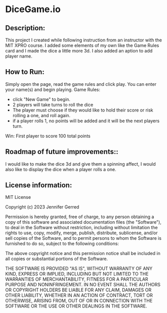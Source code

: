# DiceGame.io
## Description:
This project I created while following instruction from an instructor with the MIT XPRO course. I added some elements of my own like the Game Rules card and I made the dice a little more 3d. I also added an aption to add player name. 
## How to Run:  
Simply open the page, read the game rules and click play. You can enter your name(s) and begin playing. 
Game Rules:
- click "New Game" to begin.
- 2 players will take turns to roll the dice
- The player must choose if they would like to hold their score or risk rolling a one, and roll again.
- if a player rolls 1, no points will be added and it will be the next players turn.

Win: First player to score 100 total points

## Roadmap of future improvements:: 
I would like to make the dice 3d and give them a spinning affect, I would also like to display the dice when a player rolls a one.

## License information: 
MIT License

Copyright (c) 2023 Jennifer Gerred

Permission is hereby granted, free of charge, to any person obtaining a copy
of this software and associated documentation files (the "Software"), to deal
in the Software without restriction, including without limitation the rights
to use, copy, modify, merge, publish, distribute, sublicense, and/or sell
copies of the Software, and to permit persons to whom the Software is
furnished to do so, subject to the following conditions:

The above copyright notice and this permission notice shall be included in all
copies or substantial portions of the Software.

THE SOFTWARE IS PROVIDED "AS IS", WITHOUT WARRANTY OF ANY KIND, EXPRESS OR
IMPLIED, INCLUDING BUT NOT LIMITED TO THE WARRANTIES OF MERCHANTABILITY,
FITNESS FOR A PARTICULAR PURPOSE AND NONINFRINGEMENT. IN NO EVENT SHALL THE
AUTHORS OR COPYRIGHT HOLDERS BE LIABLE FOR ANY CLAIM, DAMAGES OR OTHER
LIABILITY, WHETHER IN AN ACTION OF CONTRACT, TORT OR OTHERWISE, ARISING FROM,
OUT OF OR IN CONNECTION WITH THE SOFTWARE OR THE USE OR OTHER DEALINGS IN THE
SOFTWARE.
